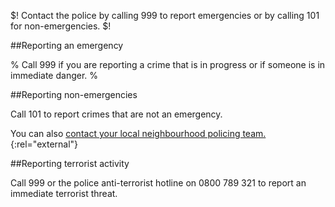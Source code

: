 $! Contact the police by calling 999 to report emergencies or by calling 101 for non-emergencies. $!

##Reporting an emergency

% Call 999 if you are reporting a crime that is in progress or if someone is in immediate danger. %

##Reporting non-emergencies

Call 101 to report crimes that are not an emergency.

You can also [contact your local neighbourhood policing team.](http://www.police.uk "contact your local neighbourhood policing team"){:rel="external"}

##Reporting terrorist activity

Call 999 or the police anti-terrorist hotline on 0800 789 321 to report an immediate terrorist threat.
